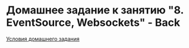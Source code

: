 # Домашнее задание к занятию "8. EventSource, Websockets" - Back

[Условия домашнего задания](https://github.com/netology-code/ahj-homeworks/tree/video/sse-ws)
